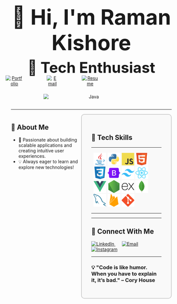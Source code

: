 <div style="display: flex; flex-direction: column; align-items: center; text-align: center;">
    <h1 style="font-size: 66px; margin: 0;">👋 Hi, I'm Raman Kishore</h1>
    <h3 style="font-size: 46px; margin: 10px 0;">🚀 Tech Enthusiast</h3>    
   <div style="display: flex; align-items: center; justify-content: flex-start; width: 50%; margin-top: -20px; position: relative; left: -150px; gap: 60px;">
    <a href="https://ramanportfolio-web.vercel.app/">
        <img src="https://img.shields.io/badge/🌐 Portfolio-000?style=for-the-badge&logo=vercel&logoColor=white&height=50" alt="Portfolio" style="height: 24px; padding: 7px;"/>
    </a>
    <a href="mailto:ramankishore08@gmail.com">
        <img src="https://img.shields.io/badge/📧 Email Me-0078D4?style=for-the-badge&logo=gmail&logoColor=white&height=50" alt="Email" style="height: 24px; padding: 7px;"/>
    </a>
    <a href="https://drive.google.com/file/d/10FzJA3sgHL1VFVLEw4j9a7jZjlN2YGjs/view">
        <img src="https://img.shields.io/badge/📄 Resume-0A66C2?style=for-the-badge&logo=google-drive&logoColor=white&height=50" alt="Resume" style="height: 24px; padding: 7px;"/>
    </a>
</div>

  <br>
    <img src="https://i.pinimg.com/originals/90/70/32/9070324cdfc07c68d60eed0c39e77573.gif" alt="Java" width="300" style="margin-left: -200;"/>
  </br>
</div>



---

<div style="display: flex; justify-content: space-between; align-items: flex-start;">
  <div style="width: 50%; align="center" style="font-size: 46px;">
    <h2>🌟 About Me</h2>
    <ul>
      <li>🎯 Passionate about building scalable applications and creating intuitive user experiences.</li>
      <li>💡 Always eager to learn and explore new technologies!</li>
    </ul>
  </div>
  <div style="width: 50%; padding: 30px; border: 2px solid #ccc; border-radius: 10px; background-color: #f9f9f9; ">
    <h2>🚀 Tech Skills</h2>
    <table>
      <td>
    <p>
      <img src="https://raw.githubusercontent.com/devicons/devicon/master/icons/java/java-original.svg" alt="Java" width="40"/>
      <img src="https://raw.githubusercontent.com/devicons/devicon/master/icons/python/python-original.svg" alt="Python" width="40"/>
      <img src="https://raw.githubusercontent.com/devicons/devicon/master/icons/javascript/javascript-original.svg" alt="JavaScript" width="40"/>
      <img src="https://raw.githubusercontent.com/devicons/devicon/master/icons/html5/html5-original.svg" alt="HTML" width="40"/>
      <img src="https://raw.githubusercontent.com/devicons/devicon/master/icons/css3/css3-original.svg" alt="CSS3" width="40"/>
      <img src="https://raw.githubusercontent.com/devicons/devicon/master/icons/bootstrap/bootstrap-original.svg" alt="Bootstrap" width="40"/>
      <img src="https://raw.githubusercontent.com/devicons/devicon/master/icons/tailwindcss/tailwindcss-original.svg" alt="Tailwind CSS" width="40"/>
      <img src="https://raw.githubusercontent.com/devicons/devicon/master/icons/react/react-original.svg" alt="React" width="40"/>
      <img src="https://raw.githubusercontent.com/devicons/devicon/master/icons/vuejs/vuejs-original.svg" alt="Vue.js" width="40"/>
      <img src="https://raw.githubusercontent.com/devicons/devicon/master/icons/nodejs/nodejs-original.svg" alt="Node.js" width="40"/>
      <img src="https://raw.githubusercontent.com/devicons/devicon/master/icons/express/express-original.svg" alt="Express.js" width="40"/>
      <img src="https://raw.githubusercontent.com/devicons/devicon/master/icons/mongodb/mongodb-original.svg" alt="MongoDB" width="40"/>
      <img src="https://raw.githubusercontent.com/devicons/devicon/master/icons/mysql/mysql-original.svg" alt="MySQL" width="40"/>
      <img src="https://raw.githubusercontent.com/devicons/devicon/master/icons/firebase/firebase-plain.svg" alt="Firebase" width="40"/>
      <img src="https://raw.githubusercontent.com/devicons/devicon/master/icons/git/git-original.svg" alt="Git" width="40"/>
    </p>
  </div>
</div>
      </td>
    </table>

---

## 🔗 Connect With Me  
<p>  
  <a href="https://linkedin.com/in/raman-kishore08" target="blank" style="margin-right: 20px;">  
    <img src="https://cdn.jsdelivr.net/gh/devicons/devicon/icons/linkedin/linkedin-original.svg" alt="LinkedIn" width="40"/>  
  </a>  
  <a href="mailto:ramankishore08@example.com" target="blank" style="margin-right: 20px;">  
    <img src="https://ssl.gstatic.com/ui/v1/icons/mail/rfr/gmail.ico" alt="Email" width="40"/>  
  </a>  
  <a href="https://www.instagram.com/raman_kishore_/" target="blank">  
    <img src="https://static.cdninstagram.com/rsrc.php/v4/yI/r/VsNE-OHk_8a.png" alt="Instagram" width="40"/>  
  </a>  
</p>



---

### 💡 "Code is like humor. When you have to explain it, it’s bad." – Cory House
